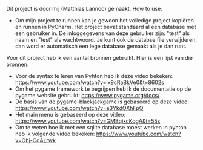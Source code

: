 Dit project is door mij (Matthias Lannoo) gemaakt. 
How to use:
- Om mijn project te runnen kan je gewoon het volledige project kopiëren en runnen in PyCharm. Het project bevat standaard al een database met een gebruiker in. De inloggegevens van deze gebruiker zijn: "test" als naam en "test" als wachtwoord. Je kunt ook de databse file verwijderen, dan word er automatisch een lege database gemaakt als je dan runt. 

Voor dit project heb ik een aantal bronnen gebruikt.
Hier is een lijst van die bronnen:
- Voor de syntax te leren van Pyhton heb ik deze video bekeken: https://www.youtube.com/watch?v=ix9cRaBkVe0&t=8602s
- Om het pygame framework te begrijpen heb ik de documentatie op de pygame website gebruikt: https://www.pygame.org/docs/
- De basis van de pygame-blackjackgame is gebaseerd op deze video: https://www.youtube.com/watch?v=e3YkdOXhFpQ
- Het main menu is gebaseerd op deze video: https://www.youtube.com/watch?v=GMBqjxcKogA&t=55s
- Om te weten hoe ik met een sqlite database moest werken in pyhton heb ik volgende video bekeken: https://www.youtube.com/watch?v=Ohj-CqALrwk
